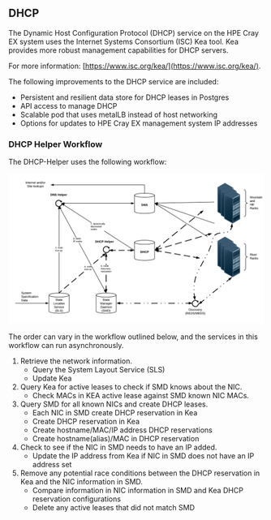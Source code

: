 ## DHCP

The Dynamic Host Configuration Protocol \(DHCP\) service on the HPE Cray EX system uses the Internet Systems Consortium \(ISC\) Kea tool. Kea provides more robust management capabilities for DHCP servers.

For more information: [https://www.isc.org/kea/](https://www.isc.org/kea/).

The following improvements to the DHCP service are included:

-   Persistent and resilient data store for DHCP leases in Postgres
-   API access to manage DHCP
-   Scalable pod that uses metalLB instead of host networking
-   Options for updates to HPE Cray EX management system IP addresses

### DHCP Helper Workflow

The DHCP-Helper uses the following workflow:

![DHCP Helper](../../../img/operations/DHCP_Helper.PNG)

The order can vary in the workflow outlined below, and the services in this workflow can run asynchronously.

1.  Retrieve the network information.
    -   Query the System Layout Service \(SLS\)
    -   Update Kea
2.  Query Kea for active leases to check if SMD knows about the NIC.
    -   Check MACs in KEA active lease against SMD known NIC MACs.
3.  Query SMD for all known NICs and create DHCP leases.
    -   Each NIC in SMD create DHCP reservation in Kea
    -   Create DHCP reservation in Kea
    -   Create hostname/MAC/IP address DHCP reservations
    -   Create hostname\(alias\)/MAC in DHCP reservation
4.  Check to see if the NIC in SMD needs to have an IP added.
    -   Update the IP address from Kea if NIC in SMD does not have an IP address set
5.  Remove any potential race conditions between the DHCP reservation in Kea and the NIC information in SMD.
    -   Compare information in NIC information in SMD and Kea DHCP reservation configurations
    -   Delete any active leases that did not match SMD



